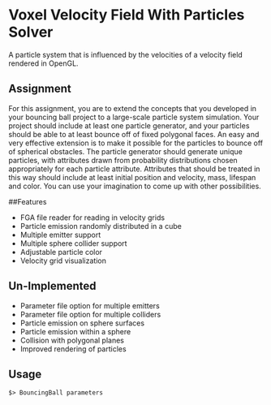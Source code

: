 # Voxel Velocity Field With Particles Solver
A particle system that is influenced by the velocities of a velocity field rendered in OpenGL.

## Assignment
For this assignment, you are to extend the concepts that you developed in your bouncing ball project to a large-scale particle system simulation. Your project should include at least one particle generator, and your particles should be able to at least bounce off of fixed polygonal faces. An easy and very effective extension is to make it possible for the particles to bounce off of spherical obstacles. The particle generator should generate unique particles, with attributes drawn from probability distributions chosen appropriately for each particle attribute. Attributes that should be treated in this way should include at least initial position and velocity, mass, lifespan and color. You can use your imagination to come up with other possibilities.

##Features
* FGA file reader for reading in velocity grids
* Particle emission randomly distributed in a cube
* Multiple emitter support
* Multiple sphere collider support
* Adjustable particle color
* Velocity grid visualization

## Un-Implemented
* Parameter file option for multiple emitters
* Parameter file option for multiple colliders
* Particle emission on sphere surfaces
* Particle emission within a sphere
* Collision with polygonal planes
* Improved rendering of particles

## Usage
```
$> BouncingBall parameters
```

